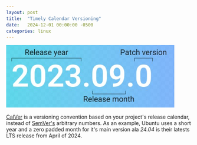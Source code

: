 ```yaml
---
layout: post
title:  "Timely Calendar Versioning"
date:   2024-12-01 00:00:00 -0500
categories: linux
---
```


![calver](/img/calver.jpg)

[CalVer](https://calver.org) is a versioning convention based on your project's release calendar, 
instead of [SemVer's](https://semver.org) arbitrary numbers.  As an example, Ubuntu uses a short 
year and a zero padded month for it's main version ala *24.04* is their latests LTS release 
from April of 2024.
